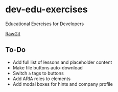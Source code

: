 # dev-edu-exercises
Educational Exercises for Developers

[RawGit](https://rawgit.com/emilyeserven/dev-edu-exercises/master/index.html)

## To-Do

* Add full list of lessons and placeholder content
* Make file buttons auto-download
* Switch `a` tags to buttons
* Add ARIA roles to elements
* Add modal boxes for hints and company profile
